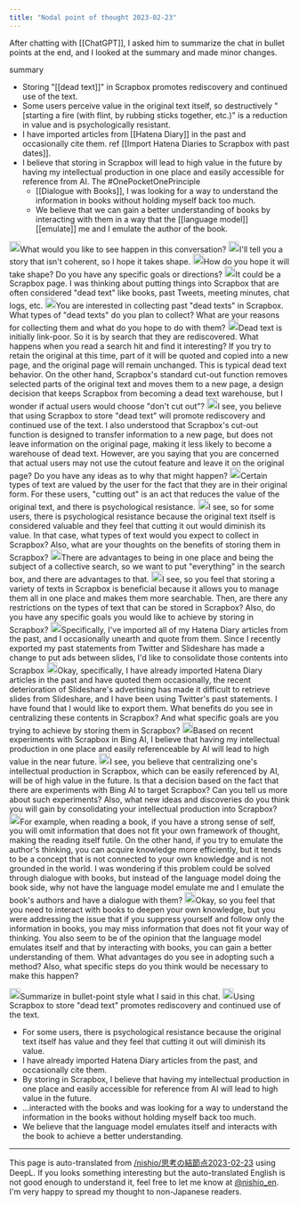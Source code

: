 ```yaml
---
title: "Nodal point of thought 2023-02-23"
---
```


After chatting with [[ChatGPT]], I asked him to summarize the chat in bullet points at the end, and I looked at the summary and made minor changes.

summary
- Storing "[[dead text]]" in Scrapbox promotes rediscovery and continued use of the text.
- Some users perceive value in the original text itself, so destructively "[starting a fire (with flint, by rubbing sticks together, etc.)" is a reduction in value and is psychologically resistant.
- I have imported articles from [[Hatena Diary]] in the past and occasionally cite them. ref [[Import Hatena Diaries to Scrapbox with past dates]].
- I believe that storing in Scrapbox will lead to high value in the future by having my intellectual production in one place and easily accessible for reference from AI. The #OnePocketOnePrinciple
    - [[Dialogue with Books]], I was looking for a way to understand the information in books without holding myself back too much.
    - We believe that we can gain a better understanding of books by interacting with them in a way that the [[language model]] [[emulate]] me and I emulate the author of the book.

<img src='https://scrapbox.io/api/pages/nishio-en/gpt/icon' alt='gpt.icon' height="19.5"/>What would you like to see happen in this conversation?
<img src='https://scrapbox.io/api/pages/nishio-en/nishio/icon' alt='nishio.icon' height="19.5"/>I'll tell you a story that isn't coherent, so I hope it takes shape.
<img src='https://scrapbox.io/api/pages/nishio-en/gpt/icon' alt='gpt.icon' height="19.5"/>How do you hope it will take shape? Do you have any specific goals or directions?
<img src='https://scrapbox.io/api/pages/nishio-en/nishio/icon' alt='nishio.icon' height="19.5"/>It could be a Scrapbox page. I was thinking about putting things into Scrapbox that are often considered "dead text" like books, past Tweets, meeting minutes, chat logs, etc.
<img src='https://scrapbox.io/api/pages/nishio-en/gpt/icon' alt='gpt.icon' height="19.5"/>You are interested in collecting past "dead texts" in Scrapbox. What types of "dead texts" do you plan to collect? What are your reasons for collecting them and what do you hope to do with them?
<img src='https://scrapbox.io/api/pages/nishio-en/nishio/icon' alt='nishio.icon' height="19.5"/>Dead text is initially link-poor. So it is by search that they are rediscovered. What happens when you read a search hit and find it interesting? If you try to retain the original at this time, part of it will be quoted and copied into a new page, and the original page will remain unchanged. This is typical dead text behavior. On the other hand, Scrapbox's standard cut-out function removes selected parts of the original text and moves them to a new page, a design decision that keeps Scrapbox from becoming a dead text warehouse, but I wonder if actual users would choose "don't cut out"?
<img src='https://scrapbox.io/api/pages/nishio-en/gpt/icon' alt='gpt.icon' height="19.5"/>I see, you believe that using Scrapbox to store "dead text" will promote rediscovery and continued use of the text. I also understood that Scrapbox's cut-out function is designed to transfer information to a new page, but does not leave information on the original page, making it less likely to become a warehouse of dead text. However, are you saying that you are concerned that actual users may not use the cutout feature and leave it on the original page? Do you have any ideas as to why that might happen?
<img src='https://scrapbox.io/api/pages/nishio-en/nishio/icon' alt='nishio.icon' height="19.5"/>Certain types of text are valued by the user for the fact that they are in their original form. For these users, "cutting out" is an act that reduces the value of the original text, and there is psychological resistance.
<img src='https://scrapbox.io/api/pages/nishio-en/gpt/icon' alt='gpt.icon' height="19.5"/>I see, so for some users, there is psychological resistance because the original text itself is considered valuable and they feel that cutting it out would diminish its value. In that case, what types of text would you expect to collect in Scrapbox? Also, what are your thoughts on the benefits of storing them in Scrapbox?
<img src='https://scrapbox.io/api/pages/nishio-en/nishio/icon' alt='nishio.icon' height="19.5"/>There are advantages to being in one place and being the subject of a collective search, so we want to put "everything" in the search box, and there are advantages to that.
<img src='https://scrapbox.io/api/pages/nishio-en/gpt/icon' alt='gpt.icon' height="19.5"/>I see, so you feel that storing a variety of texts in Scrapbox is beneficial because it allows you to manage them all in one place and makes them more searchable. Then, are there any restrictions on the types of text that can be stored in Scrapbox? Also, do you have any specific goals you would like to achieve by storing in Scrapbox?
<img src='https://scrapbox.io/api/pages/nishio-en/nishio/icon' alt='nishio.icon' height="19.5"/>Specifically, I've imported all of my Hatena Diary articles from the past, and I occasionally unearth and quote from them. Since I recently exported my past statements from Twitter and Slideshare has made a change to put ads between slides, I'd like to consolidate those contents into Scrapbox
<img src='https://scrapbox.io/api/pages/nishio-en/gpt/icon' alt='gpt.icon' height="19.5"/>Okay, specifically, I have already imported Hatena Diary articles in the past and have quoted them occasionally, the recent deterioration of Slideshare's advertising has made it difficult to retrieve slides from Slideshare, and I have been using Twitter's past statements. I have found that I would like to export them. What benefits do you see in centralizing these contents in Scrapbox? And what specific goals are you trying to achieve by storing them in Scrapbox?
<img src='https://scrapbox.io/api/pages/nishio-en/nishio/icon' alt='nishio.icon' height="19.5"/>Based on recent experiments with Scrapbox in Bing AI, I believe that having my intellectual production in one place and easily referenceable by AI will lead to high value in the near future.
<img src='https://scrapbox.io/api/pages/nishio-en/gpt/icon' alt='gpt.icon' height="19.5"/>I see, you believe that centralizing one's intellectual production in Scrapbox, which can be easily referenced by AI, will be of high value in the future. Is that a decision based on the fact that there are experiments with Bing AI to target Scrapbox? Can you tell us more about such experiments? Also, what new ideas and discoveries do you think you will gain by consolidating your intellectual production into Scrapbox?
<img src='https://scrapbox.io/api/pages/nishio-en/nishio/icon' alt='nishio.icon' height="19.5"/>For example, when reading a book, if you have a strong sense of self, you will omit information that does not fit your own framework of thought, making the reading itself futile. On the other hand, if you try to emulate the author's thinking, you can acquire knowledge more efficiently, but it tends to be a concept that is not connected to your own knowledge and is not grounded in the world. I was wondering if this problem could be solved through dialogue with books, but instead of the language model doing the book side, why not have the language model emulate me and I emulate the book's authors and have a dialogue with them?
<img src='https://scrapbox.io/api/pages/nishio-en/gpt/icon' alt='gpt.icon' height="19.5"/>Okay, so you feel that you need to interact with books to deepen your own knowledge, but you were addressing the issue that if you suppress yourself and follow only the information in books, you may miss information that does not fit your way of thinking. You also seem to be of the opinion that the language model emulates itself and that by interacting with books, you can gain a better understanding of them. What advantages do you see in adopting such a method? Also, what specific steps do you think would be necessary to make this happen?


<img src='https://scrapbox.io/api/pages/nishio-en/nishio/icon' alt='nishio.icon' height="19.5"/>Summarize in bullet-point style what I said in this chat.
<img src='https://scrapbox.io/api/pages/nishio-en/gpt/icon' alt='gpt.icon' height="19.5"/>Using Scrapbox to store "dead text" promotes rediscovery and continued use of the text.
- For some users, there is psychological resistance because the original text itself has value and they feel that cutting it out will diminish its value.
- I have already imported Hatena Diary articles from the past, and occasionally cite them.
- By storing in Scrapbox, I believe that having my intellectual production in one place and easily accessible for reference from AI will lead to high value in the future.
- ...interacted with the books and was looking for a way to understand the information in the books without holding myself back too much.
- We believe that the language model emulates itself and interacts with the book to achieve a better understanding.

---
This page is auto-translated from [/nishio/思考の結節点2023-02-23](https://scrapbox.io/nishio/思考の結節点2023-02-23) using DeepL. If you looks something interesting but the auto-translated English is not good enough to understand it, feel free to let me know at [@nishio_en](https://twitter.com/nishio_en). I'm very happy to spread my thought to non-Japanese readers.